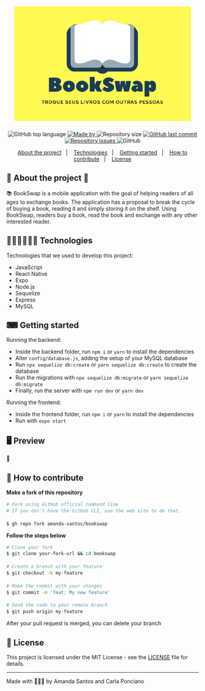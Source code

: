 <h1 align="center">
 <img src="assets/bookswap.PNG" />
</h1>

<p align="center">
  <img alt="GitHub top language" src="https://img.shields.io/github/languages/top/amanda-santos/bookswap">

  <a href="https://www.linkedin.com/in/amandasf/">
    <img alt="Made by" src="https://img.shields.io/badge/made%20by-Amanda%20Santos%20and%20Carla%Ponciano-gree">
  </a>
  
  <img alt="Repository size" src="https://img.shields.io/github/repo-size/amanda-santos/bookswap">
  
  <a href="https://github.com/amanda-santos/bookswap/commits/master">
    <img alt="GitHub last commit" src="https://img.shields.io/github/last-commit/amanda-santos/bookswap">
  </a>
  
  <a href="https://github.com/amanda-santos/bookswap/issues">
    <img alt="Repository issues" src="https://img.shields.io/github/issues/amanda-santos/bookswap">
  </a>
  
  <img alt="GitHub" src="https://img.shields.io/github/license/amanda-santos/bookswap">
</p>

<p align="center">
  <a href="#-about-the-project">About the project</a>&nbsp;&nbsp;&nbsp;|&nbsp;&nbsp;&nbsp;
  <a href="#-technologies">Technologies</a>&nbsp;&nbsp;&nbsp;|&nbsp;&nbsp;&nbsp;
  <a href="#-getting-started">Getting started</a>&nbsp;&nbsp;&nbsp;|&nbsp;&nbsp;&nbsp;
  <a href="#-how-to-contribute">How to contribute</a>&nbsp;&nbsp;&nbsp;|&nbsp;&nbsp;&nbsp;
  <a href="#-license">License</a>
</p>

## 💛 About the project 💙

<p>📚 BookSwap is a mobile application with the goal of helping readers of all ages to exchange books. The application has a proposal to break the cycle of buying a book, reading it and simply storing it on the shelf. Using BookSwap, readers buy a book, read the book and exchange with any other interested reader.</p>

## 👩🏻‍💻👩🏼‍💻 Technologies

Technologies that we used to develop this project:

- JavaScript
- React Native
- Expo
- Node.js
- Sequelize
- Express
- MySQL

## ⌨ Getting started

Running the backend:
- Inside the backend folder, run `npm i` or `yarn` to install the dependencies
- Alter `config/database.js`, adding the setup of your MySQL database
- Run `npx sequelize db:create` or `yarn sequelize db:create` to create the database
- Run the migrations with `npx sequelize db:migrate` or `yarn sequelize db:migrate`
- Finally, run the server with `npm run dev` or `yarn dev`

Running the frontend:
- Inside the frontend folder, run `npm i` or `yarn` to install the dependencies
- Run with `expo start`

## 🖥 Preview

📖

## 🤔 How to contribute

**Make a fork of this repository**

```bash
# Fork using GitHub official command line
# If you don't have the GitHub CLI, use the web site to do that.

$ gh repo fork amanda-santos/bookswap
```

**Follow the steps below**

```bash
# Clone your fork
$ git clone your-fork-url && cd bookswap

# Create a branch with your feature
$ git checkout -b my-feature

# Make the commit with your changes
$ git commit -m 'feat: My new feature'

# Send the code to your remote branch
$ git push origin my-feature
```

After your pull request is merged, you can delete your branch

## 📝 License

This project is licensed under the MIT License - see the [LICENSE](LICENSE) file for details.

---

Made with 💛💙💛 by Amanda Santos and Carla Ponciano <br />

